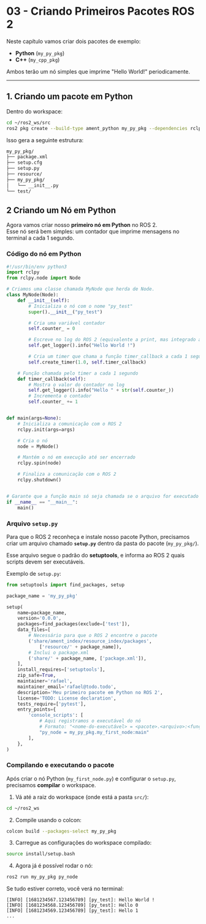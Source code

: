 # 03 - Criando Primeiros Pacotes ROS 2

Neste capítulo vamos criar dois pacotes de exemplo:

- **Python** (`my_py_pkg`)
- **C++** (`my_cpp_pkg`)

Ambos terão um nó simples que imprime "Hello World!" periodicamente.

---

## 1. Criando um pacote em Python

Dentro do workspace:

```bash
cd ~/ros2_ws/src
ros2 pkg create --build-type ament_python my_py_pkg --dependencies rclpy
```

Isso gera a seguinte estrutura:
```bash
my_py_pkg/
├── package.xml
├── setup.cfg
├── setup.py
├── resource/
├── my_py_pkg/
│   └── __init__.py
└── test/
```

## 2 Criando um Nó em Python

Agora vamos criar nosso **primeiro nó em Python** no ROS 2.  
Esse nó será bem simples: um contador que imprime mensagens no terminal a cada 1 segundo.  

### Código do nó em Python

```python
#!/usr/bin/env python3
import rclpy
from rclpy.node import Node

# Criamos uma classe chamada MyNode que herda de Node.
class MyNode(Node):
    def __init__(self):
        # Inicializa o nó com o nome "py_test"
        super().__init__("py_test")

        # Cria uma variável contador
        self.counter_ = 0

        # Escreve no log do ROS 2 (equivalente a print, mas integrado ao sistema de logs)
        self.get_logger().info("Hello World !")

        # Cria um timer que chama a função timer_callback a cada 1 segundo
        self.create_timer(1.0, self.timer_callback)

    # Função chamada pelo timer a cada 1 segundo
    def timer_callback(self):
        # Mostra o valor do contador no log
        self.get_logger().info("Hello " + str(self.counter_))
        # Incrementa o contador
        self.counter_ += 1


def main(args=None):
    # Inicializa a comunicação com o ROS 2
    rclpy.init(args=args)

    # Cria o nó
    node = MyNode()

    # Mantém o nó em execução até ser encerrado
    rclpy.spin(node)

    # Finaliza a comunicação com o ROS 2
    rclpy.shutdown()


# Garante que a função main só seja chamada se o arquivo for executado diretamente
if __name__ == "__main__":
    main()
```
### Arquivo `setup.py`

Para que o ROS 2 reconheça e instale nosso pacote Python, precisamos criar um arquivo chamado **`setup.py`** dentro da pasta do pacote (`my_py_pkg/`).  

Esse arquivo segue o padrão do **setuptools**, e informa ao ROS 2 quais scripts devem ser executáveis.  

Exemplo de `setup.py`:

```python
from setuptools import find_packages, setup

package_name = 'my_py_pkg'

setup(
    name=package_name,
    version='0.0.0',
    packages=find_packages(exclude=['test']),
    data_files=[
        # Necessário para que o ROS 2 encontre o pacote
        ('share/ament_index/resource_index/packages',
            ['resource/' + package_name]),
        # Inclui o package.xml
        ('share/' + package_name, ['package.xml']),
    ],
    install_requires=['setuptools'],
    zip_safe=True,
    maintainer='rafael',
    maintainer_email='rafael@todo.todo',
    description='Meu primeiro pacote em Python no ROS 2',
    license='TODO: License declaration',
    tests_require=['pytest'],
    entry_points={
        'console_scripts': [
            # Aqui registramos o executável do nó
            # Formato: "<nome-do-executável> = <pacote>.<arquivo>:<função>"
            "py_node = my_py_pkg.my_first_node:main"
        ],
    },
)

```
### Compilando e executando o pacote

Após criar o nó Python (`my_first_node.py`) e configurar o `setup.py`, precisamos **compilar** o workspace.

1. Vá até a raiz do workspace (onde está a pasta `src/`):
   
```bash
cd ~/ros2_ws
```

2. Compile usando o colcon:
   
```bash
colcon build --packages-select my_py_pkg
```

3. Carregue as configurações do workspace compilado:
   
```bash
source install/setup.bash
```

4. Agora já é possível rodar o nó:

```bash
ros2 run my_py_pkg py_node
```

Se tudo estiver correto, você verá no terminal:
```less
[INFO] [1681234567.123456789] [py_test]: Hello World !
[INFO] [1681234568.123456789] [py_test]: Hello 0
[INFO] [1681234569.123456789] [py_test]: Hello 1
...
```
